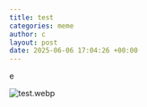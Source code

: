 ```yaml
---
title: test
categories: meme
author: c
layout: post
date: 2025-06-06 17:04:26 +00:00
---
```

e

![test.webp](assets/assets/test.webp)
